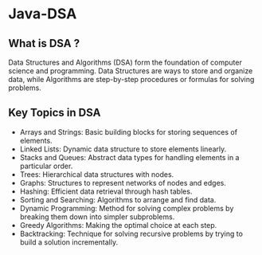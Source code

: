 # Java-DSA
## What is DSA ?

Data Structures and Algorithms (DSA) form the foundation of computer science and programming. Data Structures are ways to store and organize data, while Algorithms are step-by-step procedures or formulas for solving problems.

## Key Topics in DSA

- Arrays and Strings: Basic building blocks for storing sequences of elements.
- Linked Lists: Dynamic data structure to store elements linearly.
- Stacks and Queues: Abstract data types for handling elements in a particular order.
- Trees: Hierarchical data structures with nodes.
- Graphs: Structures to represent networks of nodes and edges.
- Hashing: Efficient data retrieval through hash tables.
- Sorting and Searching: Algorithms to arrange and find data.
- Dynamic Programming: Method for solving complex problems by breaking them down into simpler subproblems.
- Greedy Algorithms: Making the optimal choice at each step.
- Backtracking: Technique for solving recursive problems by trying to build a solution incrementally.
